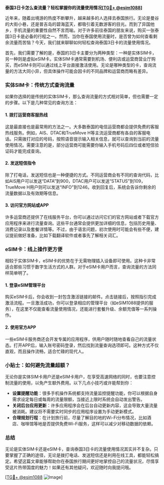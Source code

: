 **泰国3日卡怎么查流量？轻松掌握你的流量使用情况[[TG💪+ @esim1088](https://t.me/s/esim1088)]**

近年来，随着出境游的热度不断攀升，越来越多的人选择去泰国旅行。无论是曼谷的大街小巷，还是普吉岛的碧海蓝天，都吸引着无数游客的目光。而到了异国他乡，手机流量的重要性自然不言而喻。对于许多前往泰国的朋友来说，购买一张泰国3日卡是必备的行程之一。然而，当你在泰国使用流量时，是否曾为如何查看剩余流量而苦恼？今天，我们就来聊聊如何轻松查询泰国3日卡的流量使用情况。

首先，我们需要了解的是，泰国的3日卡主要分为两种类型：一种是实体SIM卡，另一种则是虚拟eSIM卡。实体SIM卡通常需要到机场、便利店或运营商营业厅购买，而eSIM卡则可以通过线上平台直接激活使用。无论是哪种类型的卡，查询流量的方法大同小异，但具体操作可能会因卡的不同品牌和运营商而略有差异。

### 实体SIM卡：传统方式查询流量

如果你选择的是传统的实体SIM卡，那么查询流量的方式相对简单，但也需要一定的步骤。以下是几种常见的查询方法：

#### 1. 拨打运营商客服热线
这是最直接也是最常用的方法之一。大多数泰国的电信运营商都会提供免费的客服热线服务。例如，AIS、DTAC和TrueMove H等主流运营商都有各自的客服电话。只需拨打对应的号码，按照语音提示输入相关信息，就可以查询到当前的流量使用情况。需要注意的是，部分运营商可能需要你输入手机号码后四位或者短信验证码才能完成查询。

#### 2. 发送短信指令
除了打电话，发送短信也是一种便捷的方式。不同运营商会有不同的查询代码，比如AIS用户可以发送“DATA”到900，DTAC用户可以发送“STATUS”到109，TrueMove H用户则可以发送“INFO”到1246。收到回复后，系统会告诉你剩余的流量数据以及有效期等信息。

#### 3. 访问官方网站或APP
许多运营商还提供了在线服务平台，你可以通过访问它们的官方网站或者下载官方应用程序来进行流量查询。这些平台通常会提供更加详细的信息，包括历史用量、消费记录以及套餐详情等。不过，由于语言问题，初次使用时可能会有些不便，建议提前做好准备，比如下载翻译软件或者事先了解相关词汇。

### eSIM卡：线上操作更方便

相较于实体SIM卡，eSIM卡的优势在于无需物理插入设备即可使用。这种卡非常适合那些习惯于数字生活方式的人群。对于eSIM卡用户而言，查询流量的方法同样简单明了。

#### 1. 登录eSIM管理平台
购买eSIM卡后，你会收到一封包含激活链接的邮件。点击链接后，按照指引完成激活流程。一旦激活成功，你可以登录相应的管理平台（如eSIM1088提供的服务），在这里不仅能查看流量使用情况，还能进行套餐升级、余额充值等一系列操作。

#### 2. 使用官方APP
一些eSIM卡服务商还会开发专属的应用程序，供用户随时随地查看自己的流量状态。打开APP后，输入账号密码登录，然后找到流量查询选项即可。这种方式不仅直观，而且操作流畅，适合忙碌的现代人。

### 小贴士：如何避免流量超额？

无论你是实体SIM卡用户还是eSIM卡用户，在享受高速网络的同时，也要注意控制流量的使用，以免产生额外费用。以下几点小技巧或许能帮到你：

- **设置提醒功能**：很多手机操作系统都支持流量监控提醒功能，你可以根据自身需求设定每日或每周的流量限额，当接近上限时系统会自动发出警告。
- **关闭后台应用更新**：许多应用程序会在后台自动更新内容，这会导致大量流量被消耗。建议将不需要实时同步的应用程序设置为手动更新模式。
- **合理规划行程**：在计划旅行前，尽量了解目的地的Wi-Fi分布情况，比如酒店、咖啡馆等地是否提供免费Wi-Fi服务，这样可以减少对移动数据的依赖。

### 总结

无论是实体SIM卡还是eSIM卡，查询泰国3日卡的流量使用情况其实并不复杂。只要掌握了正确的途径，无论是拨打电话、发送短信还是利用在线工具，都能轻松搞定。希望这篇文章能够帮助你在泰国旅行期间更好地掌控自己的流量状况，尽情享受这片热带国度的魅力！如果还有其他疑问，欢迎随时向我提问哦。

[[TG💪+ @esim1088](https://t.me/s/esim1088) ![Image](https://i.postimg.cc/4NQfJmqS/Snipaste-2025-05-13-00-14-12.png)]